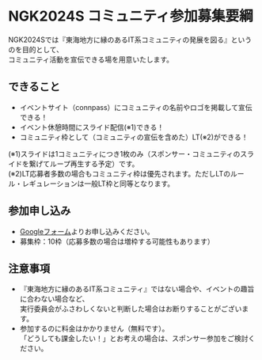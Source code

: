 # NGK2024S コミュニティ参加募集要綱

NGK2024Sでは『東海地方に縁のあるIT系コミュニティの発展を図る』というのを目的として、  
コミュニティ活動を宣伝できる場を用意いたします。

## できること

* イベントサイト（connpass）にコミュニティの名前やロゴを掲載して宣伝できる！
* イベント休憩時間にスライド配信(※1)できる！
* コミュニティ枠として（コミュニティの宣伝を含めた）LT(※2)ができる！

(※1)スライドは1コミュニティにつき1枚のみ（スポンサー・コミュニティのスライドを繋げてループ再生する予定）です。  
(※2)LT応募者多数の場合もコミュニティ枠は優先されます。ただしLTのルール・レギュレーションは一般LT枠と同等となります。

## 参加申し込み

* [Googleフォーム](https://docs.google.com/forms/d/e/1FAIpQLSdqimfODkti3p3cQECCOwJT7YolDRiAUcbhWYTUwCIyHYtXEw/viewform?usp=sf_link)よりお申し込みください。
* 募集枠：10枠（応募多数の場合は増枠する可能性もあります）

## 注意事項

* 『東海地方に縁のあるIT系コミュニティ』ではない場合や、イベントの趣旨に合わない場合など、  
  実行委員会がふさわしくないと判断した場合はお断りすることがございます。
* 参加するのに料金はかかりません（無料です）。  
  「どうしても課金したい！」とお考えの場合は、スポンサー参加をご検討ください。
